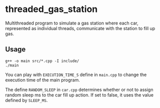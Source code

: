 # threaded_gas_station

Multithreaded program to simulate a gas station where each car, represented as individual threads, communicate with the station to fill up gas.

## Usage

```
g++ -o main src/*.cpp -I include/
./main
```

You can play with `EXECUTION_TIME_S` define in `main.cpp` to change the execution time of the main program.

The define `RANDOM_SLEEP` in `car.cpp` determines whether or not to assign random sleep ms to the car fill up action. If set to false, it uses the value defined by `SLEEP_MS`.
